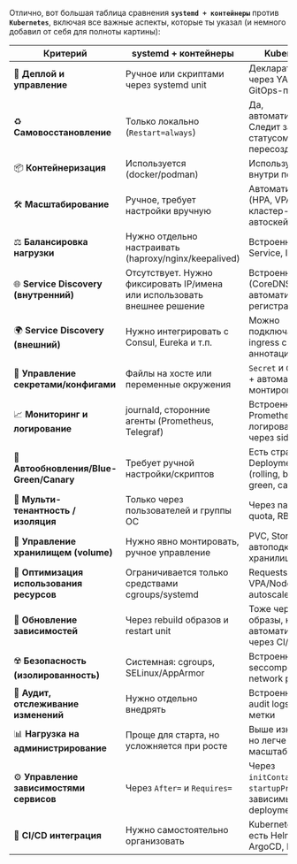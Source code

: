 Отлично, вот большая таблица сравнения **`systemd + контейнеры`** против **`Kubernetes`**, включая все важные аспекты, которые ты указал (и немного добавил от себя для полноты картины):

| **Критерий**                                 | **systemd + контейнеры**                                      | **Kubernetes**                                                   |
|---------------------------------------------|---------------------------------------------------------------|------------------------------------------------------------------|
| 🚀 **Деплой и управление**                   | Ручное или скриптами через systemd unit                       | Декларативное через YAML/Helm, GitOps-подход                    |
| ♻️ **Самовосстановление**                    | Только локально (`Restart=always`)                            | Да, автоматически. Следит за статусом подов, пересоздаёт        |
| 📦 **Контейнеризация**                       | Используется (docker/podman)                                  | Используется внутри подов                                        |
| 🛠 **Масштабирование**                       | Ручное, требует настройки вручную                             | Автоматическое (HPA, VPA, кластер-автоскейлер)                  |
| ⚖️ **Балансировка нагрузки**                | Нужно отдельно настраивать (haproxy/nginx/keepalived)         | Встроенная через Service, Ingress                               |
| 🌐 **Service Discovery (внутренний)**        | Отсутствует. Нужно фиксировать IP/имена или использовать внешнее решение | Встроенный DNS (CoreDNS), автоматическая регистрация            |
| 🌍 **Service Discovery (внешний)**           | Нужно интегрировать с Consul, Eureka и т.п.                   | Можно подключать, есть ingress с аннотациями                    |
| 🔐 **Управление секретами/конфигами**        | Файлы на хосте или переменные окружения                       | `Secret` и `ConfigMap` + автоматическое монтирование            |
| 📈 **Мониторинг и логирование**              | journald, сторонние агенты (Prometheus, Telegraf)             | Встроенный Prometheus stack, логирование через sidecar/ELK      |
| 🧠 **Автообновления/Blue-Green/Canary**     | Требует ручной настройки/скриптов                             | Есть стратегии в Deployment (rolling, blue-green, canary)       |
| 👤 **Мульти-тенантность / изоляция**         | Только через пользователей и группы ОС                        | Через namespace, quota, RBAC                                     |
| 💾 **Управление хранилищем (volume)**        | Нужно явно монтировать, ручное управление                     | PVC, StorageClass, автоподключение хранилища                    |
| 🧮 **Оптимизация использования ресурсов**     | Ограничивается только средствами cgroups/systemd              | Requests/Limits + VPA/Node autoscaler                           |
| 🧩 **Обновление зависимостей**               | Через rebuild образов и restart unit                          | Тоже через образы, но автоматизировано через CI/CD              |
| ☢️ **Безопасность (изолированность)**        | Системная: cgroups, SELinux/AppArmor                          | Встроенная (PSP, seccomp, RBAC, network policies)               |
| 📜 **Аудит, отслеживание изменений**         | Нужно отдельно внедрять                                       | Встроенное через audit logs, events, метки                      |
| 📊 **Нагрузка на администрирование**         | Проще для старта, но усложняется при росте                    | Выше изначально, но легче при масштабировании                   |
| ⚙️ **Управление зависимостями сервисов**     | Через `After=` и `Requires=`                                  | Через `initContainers`, `startupProbe`, зависимые deployment'ы |
| 🔌 **CI/CD интеграция**                      | Нужно самостоятельно организовать                             | Kubernetes-native, есть Helm, ArgoCD, Flux                      |
